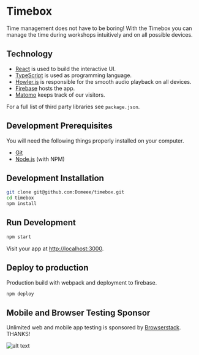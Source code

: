 # Timebox

Time management does not have to be boring! With the Timebox you can manage the time during workshops intuitively and on all possible devices.

## Technology

- [React](https://reactjs.org/) is used to build the interactive UI.
- [TypeScript](https://www.typescriptlang.org/) is used as programming language.
- [Howler.js](https://howlerjs.com/) is responsible for the smooth audio playback on all devices.
- [Firebase](https://firebase.google.com/) hosts the app.
- [Matomo](https://matomo.org/) keeps track of our visitors.

For a full list of third party libraries see `package.json`.

## Development Prerequisites

You will need the following things properly installed on your computer.

- [Git](https://git-scm.com)
- [Node.js](https://nodejs.org) (with NPM)

## Development Installation

```sh
git clone git@github.com:Domeee/timebox.git
cd timebox
npm install
```

## Run Development

```sh
npm start
```

Visit your app at [http://localhost:3000](http://localhost:3000).

## Deploy to production

Production build with webpack and deployment to firebase.

```sh
npm deploy
```

## Mobile and Browser Testing Sponsor

Unlimited web and mobile app testing is sponsored by [Browserstack](https://www.browserstack.com/). THANKS!

![alt text](https://github.com/n48.png 'Logo Title')
